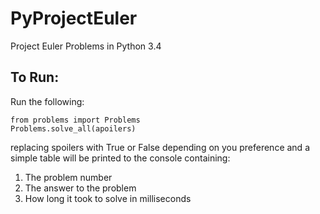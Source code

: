 # PyProjectEuler
Project Euler Problems in Python 3.4

## To Run:
Run the following:
```
from problems import Problems
Problems.solve_all(apoilers)
```
replacing spoilers with True or False depending on you preference and a simple table will be printed to the console containing:
 1. The problem number
 2. The answer to the problem
 3. How long it took to solve in milliseconds
